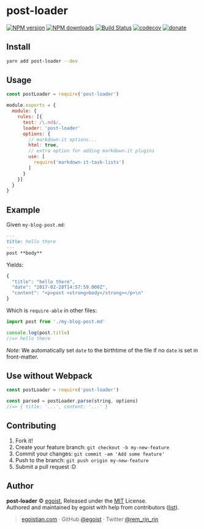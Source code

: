 # post-loader

[![NPM version](https://img.shields.io/npm/v/post-loader.svg?style=flat)](https://npmjs.com/package/post-loader) [![NPM downloads](https://img.shields.io/npm/dm/post-loader.svg?style=flat)](https://npmjs.com/package/post-loader) [![Build Status](https://img.shields.io/circleci/project/egoist/post-loader/master.svg?style=flat)](https://circleci.com/gh/egoist/post-loader) [![codecov](https://codecov.io/gh/egoist/post-loader/branch/master/graph/badge.svg)](https://codecov.io/gh/egoist/post-loader) [![donate](https://img.shields.io/badge/$-donate-ff69b4.svg?maxAge=2592000&style=flat)](https://github.com/egoist/donate)

## Install

```bash
yarn add post-loader --dev
```

## Usage

```js
const postLoader = require('post-loader')

module.exports = {
  module: {
    rules: [{
      test: /\.md$/,
      loader: 'post-loader'
      options: {
        // markdown-it options...
        html: true,
        // extra option for adding markdown-it plugins
        use: [
          require('markdown-it-task-lists')
        ]
      }
    }]
  }
}
```

## Example

Given `my-blog-post.md`:

```markdown
---
title: hello there
---
post **body**
```

Yields:

```js
{
  "title": "hello there",
  "date": "2017-02-28T14:57:59.000Z",
  "content": "<p>post <strong>body</strong></p>\n"
}
```

Which is `require-able` in other files:

```js
import post from './my-blog-post.md'

console.log(post.title)
//=> hello there
```

*Note:* We automatically set `date` to the birthtime of the file if no `date` is set in front-matter.

## Use without Webpack

```js
const postLoader = require('post-loader')

const parsed = postLoader.parse(string, options)
//=> { title: '...', content: '...' }
```

## Contributing

1. Fork it!
2. Create your feature branch: `git checkout -b my-new-feature`
3. Commit your changes: `git commit -am 'Add some feature'`
4. Push to the branch: `git push origin my-new-feature`
5. Submit a pull request :D


## Author

**post-loader** © [egoist](https://github.com/egoist), Released under the [MIT](./LICENSE) License.<br>
Authored and maintained by egoist with help from contributors ([list](https://github.com/egoist/post-loader/contributors)).

> [egoistian.com](https://egoistian.com) · GitHub [@egoist](https://github.com/egoist) · Twitter [@rem_rin_rin](https://twitter.com/rem_rin_rin)
